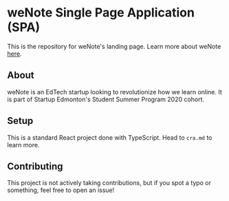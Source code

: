# weNote Single Page Application (SPA)

This is the repository for weNote's landing page. Learn more about weNote [here](https://wenote.ca).

## About

weNote is an EdTech startup looking to revolutionize how we learn online. It is part of Startup Edmonton's Student Summer Program 2020 cohort.

## Setup

This is a standard React project done with TypeScript. Head to `cra.md` to learn more.

## Contributing

This project is not actively taking contributions, but if you spot a typo or something, feel free to open an issue!